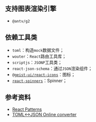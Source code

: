 ## 支持图表渲染引擎

- `@antv/g2`

## 依赖工具类

- `toml`：构造`mock`数据文件；
- `wouter`：`React`路由工具库；
- `scriptjs`：`JSONP`工具类；
- `react-json-schema`：通过`JSON`渲染组件；
- [`@geist-ui/react-icons`](https://react.geist-ui.dev/en-us/components/icons)：图标；
- [`react-spinners`](https://github.com/davidhu2000/react-spinners)：Spinner；


## 参考资料

- [React Patterns](https://reactpatterns.com/)
- [TOML<->JSON Online converter](https://pseitz.github.io/toml-to-json-online-converter/)